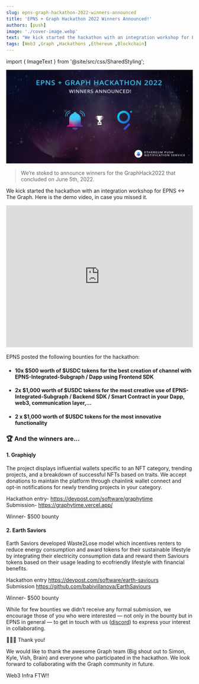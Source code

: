 ```yaml
---
slug: epns-graph-hackathon-2022-winners-announced
title: 'EPNS + Graph Hackathon 2022 Winners Announced!'
authors: [push]
image: './cover-image.webp'
text: "We kick started the hackathon with an integration workshop for EPNS <-> The Graph. Here is the demo video, in case you missed it."
tags: [Web3 ,Graph ,Hackathons ,Ethereum ,Blockchain]
---
```

import { ImageText } from '@site/src/css/SharedStyling';

![Cover Image of EPNS + Graph Hackathon 2022 Winners Announced!](./cover-image.webp)
<!--truncate-->

<blockquote>We’re stoked to announce winners for the GraphHack2022 that concluded on June 5th, 2022.</blockquote>

We kick started the hackathon with an integration workshop for EPNS <-> The Graph. Here is the demo video, in case you missed it.


<iframe width="100%" height="382" style={{ borderRadius: "32px" }} src="https://www.youtube.com/embed/oy8hPhk55gU" title="How to enable a better way to access blockchain data (EPNS x The Graph)" frameborder="0" allow="accelerometer; autoplay; clipboard-write; encrypted-media; gyroscope; picture-in-picture; web-share" allowfullscreen></iframe>

EPNS posted the following bounties for the hackathon:

- #### 10x $500 worth of $USDC tokens for the best creation of channel with EPNS-Integrated-Subgraph / Dapp using Frontend SDK
- #### 2x $1,000 worth of $USDC tokens for the most creative use of EPNS-Integrated-Subgraph / Backend SDK / Smart Contract in your Dapp, web3, communication layer,…
- #### 2 x $1,000 worth of $USDC tokens for the most innovative functionality

### 🏆 And the winners are…
#### 1. Graphiqly
The project displays influential wallets specific to an NFT category, trending projects, and a breakdown of successful NFTs based on traits. We accept donations to maintain the platform through chainlink wallet connect and opt-in notifications for newly trending projects in your category.

Hackathon entry- https://devpost.com/software/graphytime <br />
Submission- https://graphytime.vercel.app/

Winner- $500 bounty

#### 2. Earth Saviors

Earth Saviors developed Waste2Lose model which incentives renters to reduce energy consumption and award tokens for their sustainable lifestyle by integrating their electricity consumption data and reward them Saviours tokens based on their usage leading to ecofriendly lifestyle with financial benefits.

Hackathon entry https://devpost.com/software/earth-saviours <br />
Submission https://github.com/babivillanova/EarthSaviours

Winner- $500 bounty

While for few bounties we didn’t receive any formal submission, we encourage those of you who were interested — not only in the bounty but in EPNS in general — to get in touch with us ([discord](https://discord.gg/CG3JcZgu)) to express your interest in collaborating.

💖💖💖 Thank you!

We would like to thank the awesome Graph team (Big shout out to Simon, Kyle, Vish, Brain) and everyone who participated in the hackathon. We look forward to collaborating with the Graph community in future.

Web3 Infra FTW!!



